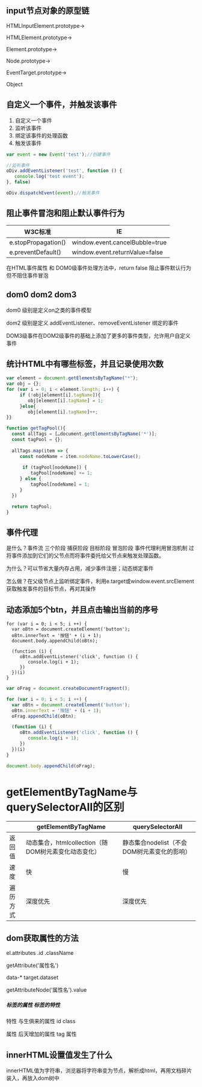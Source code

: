 ## input节点对象的原型链

HTMLInputElement.prototype->

HTMLElement.prototype->

Element.prototype->

Node.prototype->

EventTarget.prototype->

Object



## 自定义一个事件，并触发该事件

1. 自定义一个事件
2.  监听该事件
3. 绑定该事件的处理函数
4. 触发该事件

```js
var event = new Event('test');//创建事件

//监听事件
oDiv.addEventListener('test', function () {
   console.log('test event');
}, false)

oDiv.dispatchEvent(event);//触发事件
```



## 阻止事件冒泡和阻止默认事件行为

| W3C标准             | **IE**                         |
| ------------------- | ------------------------------ |
| e.stopPropagation() | window.event.cancelBubble=true |
| e.preventDefault()  | window.event.returnValue=false |

在HTML事件属性 和 DOM0级事件处理方法中，return false 阻止事件默认行为但不阻住事件冒泡 

## dom0  dom2 dom3

dom0 级别是定义on之类的事件模型

dom2 级别是定义 addEventListener、removeEventListener 绑定的事件

DOM3级事件在DOM2级事件的基础上添加了更多的事件类型，允许用户自定义事件



## 统计HTML中有哪些标签，并且记录使用次数

```js
var element = document.getElementsByTagName("*");
var obj = {};
for (var i = 0; i < element.length; i++) {
     if (!obj[element[i].tagName]){
        obj[element[i].tagName] = 1;
     }else{
        obj[element[i].tagName]++;
}}
```

```js
function getTagPool(){
  const allTags = […document.getElementsByTagName('*')];
  const tagPool = {};
  
  allTags.map(item => {
     const nodeName = item.nodeName.toLowerCase(); 
      
      if (tagPool[nodeName]) {
         tagPool[nodeName] += 1;
     } else {
         tagPool[nodeName] = 1;
     }  
  })

  return tagPool;
}

```



## 事件代理

是什么？事件流 三个阶段 捕获阶段 目标阶段  冒泡阶段      事件代理利用冒泡机制 过将事件添加到它们的父节点而将事件委托给父节点来触发处理函数。

为什么？可以节省大量内存占用，减少事件注册；动态绑定事件 

怎么做？在父级节点上监听绑定事件，利用e.target或window.event.srcElement获取触发事件的目标节点，再对其操作



## 动态添加5个btn，并且点击输出当前的序号

```
for (var i = 0; i < 5; i ++) {
  var oBtn = document.createElement('button');
  oBtn.innerText = '按钮' + (i + 1);
  document.body.appendChild(oBtn);

  (function (i) {
     oBtn.addEventListener('click', function () {
        console.log(i + 1);
     })
  })(i)
}
```

```js
var oFrag = document.createDocumentFragment();

for (var i = 0; i < 5; i ++) {
  var oBtn = document.createElement('button');
  oBtn.innerText = '按钮' + (i + 1);
  oFrag.appendChild(oBtn);

  (function (i) {
     oBtn.addEventListener('click', function () {
        console.log(i + 1);
     })
  })(i)
}

document.body.appendChild(oFrag);
```

# getElementByTagName与querySelectorAll的区别

|          | getElementByTagName                                 | querySelectorAll                            |
| -------- | --------------------------------------------------- | ------------------------------------------- |
| 返回值   | 动态集合，htmlcollection（随DOM树元素变化动态变化） | 静态集合nodelist（不会DOM树元素变化的影响） |
| 速度     | 快                                                  | 慢                                          |
| 遍历方式 | 深度优先                                            | 深度优先                                    |



## dom获取属性的方法

el.attributes
.id .className

getAttribute('属性名')

data-*     target.dataset

getAttributeNode('属性名').value

##### 标签的属性  标签的特性

特性 与生俱来的属性  id  class 

属性 后天增加的属性  tag  属性



## innerHTML设置值发生了什么

innerHTML值为字符串，浏览器将字符串变为节点，解析成html，再用文档碎片装入，再放入dom树中